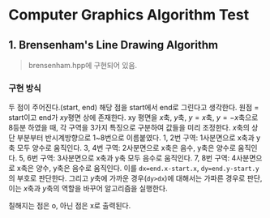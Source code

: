 # Computer Graphics Algorithm Test

## 1. Brensenham's Line Drawing Algorithm

> brensenham.hpp에 구현되어 있음.

### 구현 방식

두 점이 주어진다.(start, end) 해당 점을 start에서 end로 그린다고 생각한다.
원점 = start이고 end가 $xy$평면 상에 존재한다.
xy 평면을 $x$축, $y$축, $y=x$축, $y=-x$축으로 8등분 하였을 때, 각 구역을 3가지 특징으로 구분하여 값들을 미리 조정한다.
$x$축의 상단 부분부터 반시계방향으로 1~8번으로 이름붙였다.
1, 2번 구역: 1사분면으로 x축과 y축 모두 양수로 움직인다.
3, 4번 구역: 2사분면으로 x축은 음수, y축은 양수로 움직인다.
5, 6번 구역: 3사분면으로 x축과 y축 모두 음수로 움직인다.
7, 8번 구역: 4사분면으로 x축은 양수, y축은 음수로 움직인다.
이를 `dx=end.x-start.x`, `dy=end.y-start.y`의 부호로 판단한다.
그리고 $y$축에 가까운 경우(`dy>dx`)에 대해서는 가파른 경우로 판단, 이는 $x$축과 $y$축의 역할을 바꾸어 알고리즘을 실행한다.

칠해지는 점은 o, 아닌 점은 x로 출력된다.
